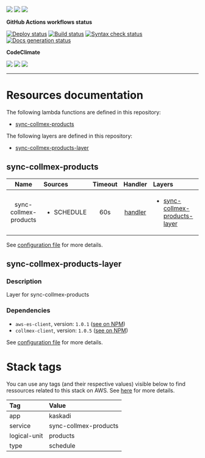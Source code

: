 ![](https://img.shields.io/github/package-json/v/kaskadi/sync-collmex-products)
![](https://img.shields.io/badge/code--style-standard-blue)
![](https://img.shields.io/github/license/kaskadi/sync-collmex-products?color=blue)

**GitHub Actions workflows status**

[![Deploy status](https://img.shields.io/github/workflow/status/kaskadi/sync-collmex-products/deploy?label=deployed&logo=Amazon%20AWS)](https://github.com/kaskadi/sync-collmex-products/actions?query=workflow%3Adeploy)
[![Build status](https://img.shields.io/github/workflow/status/kaskadi/sync-collmex-products/build?label=build&logo=mocha)](https://github.com/kaskadi/sync-collmex-products/actions?query=workflow%3Abuild)
[![Syntax check status](https://img.shields.io/github/workflow/status/kaskadi/sync-collmex-products/syntax-check?label=syntax-check&logo=serverless)](https://github.com/kaskadi/sync-collmex-products/actions?query=workflow%3Asyntax-check)
[![Docs generation status](https://img.shields.io/github/workflow/status/kaskadi/sync-collmex-products/generate-docs?label=docs&logo=read-the-docs)](https://github.com/kaskadi/sync-collmex-products/actions?query=workflow%3Agenerate-docs)

**CodeClimate**

[![](https://img.shields.io/codeclimate/maintainability/kaskadi/sync-collmex-products?label=maintainability&logo=Code%20Climate)](https://codeclimate.com/github/kaskadi/sync-collmex-products)
[![](https://img.shields.io/codeclimate/tech-debt/kaskadi/sync-collmex-products?label=technical%20debt&logo=Code%20Climate)](https://codeclimate.com/github/kaskadi/sync-collmex-products)
[![](https://img.shields.io/codeclimate/coverage/kaskadi/sync-collmex-products?label=test%20coverage&logo=Code%20Climate)](https://codeclimate.com/github/kaskadi/sync-collmex-products)

<!-- You can add badges inside of this section if you'd like -->

****

<!-- automatically generated documentation will be placed in here -->
# Resources documentation

The following lambda functions are defined in this repository:
- [sync-collmex-products](#sync-collmex-products)

The following layers are defined in this repository:
- [sync-collmex-products-layer](#sync-collmex-products-layer)

## sync-collmex-products <a name="sync-collmex-products"></a>

|          Name         | Sources                    | Timeout |                Handler                | Layers                                                                        |
| :-------------------: | :------------------------- | :-----: | :-----------------------------------: | :---------------------------------------------------------------------------- |
| sync-collmex-products | <ul><li>SCHEDULE</li></ul> |   60s   | [handler](./sync-collmex-products.js) | <ul><li>[sync-collmex-products-layer](#sync-collmex-products-layer)</li></ul> |

See [configuration file](./serverless.yml) for more details.

## sync-collmex-products-layer <a name="sync-collmex-products-layer"></a>

### Description

Layer for sync-collmex-products

### Dependencies

- `aws-es-client`, version: `1.0.1` ([see on NPM](https://www.npmjs.com/package/aws-es-client))
- `collmex-client`, version: `1.0.5` ([see on NPM](https://www.npmjs.com/package/collmex-client))

See [configuration file](./serverless.yml) for more details.

# Stack tags

You can use any tags (and their respective values) visible below to find ressources related to this stack on AWS. See [here](https://docs.amazonaws.cn/en_us/AWSCloudFormation/latest/UserGuide/aws-properties-resource-tags.html) for more details.

| Tag          | Value                 |
| :----------- | :-------------------- |
| app          | kaskadi               |
| service      | sync-collmex-products |
| logical-unit | products              |
| type         | schedule              |
<!-- automatically generated documentation will be placed in here -->

<!-- You can customize this template as you'd like! -->
